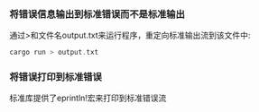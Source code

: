 ### 将错误信息输出到标准错误而不是标准输出
通过>和文件名output.txt来运行程序，重定向标准输出流到该文件中:
```Rust
cargo run > output.txt
```
### 将错误打印到标准错误
标准库提供了eprintln!宏来打印到标准错误流

